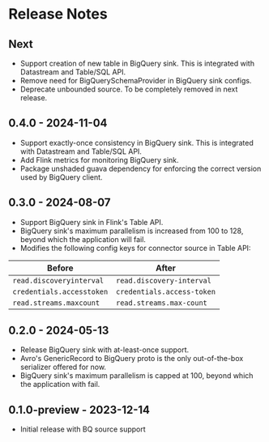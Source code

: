 # Release Notes

## Next

* Support creation of new table in BigQuery sink. This is integrated with Datastream and Table/SQL API.
* Remove need for BigQuerySchemaProvider in BigQuery sink configs.
* Deprecate unbounded source. To be completely removed in next release.

## 0.4.0 - 2024-11-04

* Support exactly-once consistency in BigQuery sink. This is integrated with Datastream and Table/SQL API.
* Add Flink metrics for monitoring BigQuery sink.
* Package unshaded guava dependency for enforcing the correct version used by BigQuery client.

## 0.3.0 - 2024-08-07

* Support BigQuery sink in Flink's Table API.
* BigQuery sink's maximum parallelism is increased from 100 to 128, beyond which the application will fail.
* Modifies the following config keys for connector source in Table API:

| Before                    | After                      |
|---------------------------|----------------------------|
| `read.discoveryinterval`  | `read.discovery-interval`  |
| `credentials.accesstoken` | `credentials.access-token` |
| `read.streams.maxcount`   | `read.streams.max-count`   |

## 0.2.0 - 2024-05-13

* Release BigQuery sink with at-least-once support.
* Avro's GenericRecord to BigQuery proto is the only out-of-the-box serializer offered for now.
* BigQuery sink's maximum parallelism is capped at 100, beyond which the application with fail.

## 0.1.0-preview - 2023-12-14

* Initial release with BQ source support
